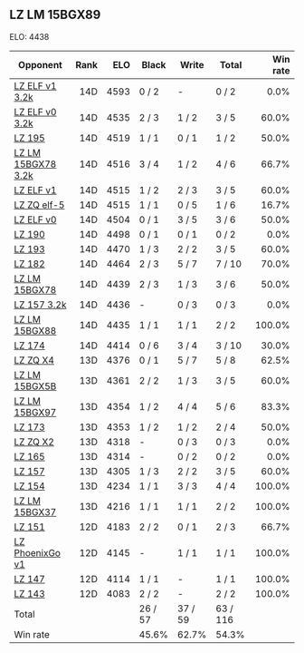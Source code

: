 ## LZ LM 15BGX89 ##

ELO: 4438

Opponent | Rank | ELO | Black | Write | Total | Win rate
---------|-----:|----:|-------|-------|-------|-------:
[LZ ELF v1 3.2k](LZ%20ELF%20v1%203.2k.md) | 14D | 4593 | 0 / 2 | - | 0 / 2 | 0.0%
[LZ ELF v0 3.2k](LZ%20ELF%20v0%203.2k.md) | 14D | 4535 | 2 / 3 | 1 / 2 | 3 / 5 | 60.0%
[LZ 195](LZ%20195.md) | 14D | 4519 | 1 / 1 | 0 / 1 | 1 / 2 | 50.0%
[LZ LM 15BGX78 3.2k](LZ%20LM%2015BGX78%203.2k.md) | 14D | 4516 | 3 / 4 | 1 / 2 | 4 / 6 | 66.7%
[LZ ELF v1](LZ%20ELF%20v1.md) | 14D | 4515 | 1 / 2 | 2 / 3 | 3 / 5 | 60.0%
[LZ ZQ elf-5](LZ%20ZQ%20elf-5.md) | 14D | 4515 | 1 / 1 | 0 / 5 | 1 / 6 | 16.7%
[LZ ELF v0](LZ%20ELF%20v0.md) | 14D | 4504 | 0 / 1 | 3 / 5 | 3 / 6 | 50.0%
[LZ 190](LZ%20190.md) | 14D | 4498 | 0 / 1 | 0 / 1 | 0 / 2 | 0.0%
[LZ 193](LZ%20193.md) | 14D | 4470 | 1 / 3 | 2 / 2 | 3 / 5 | 60.0%
[LZ 182](LZ%20182.md) | 14D | 4464 | 2 / 3 | 5 / 7 | 7 / 10 | 70.0%
[LZ LM 15BGX78](LZ%20LM%2015BGX78.md) | 14D | 4439 | 2 / 3 | 1 / 3 | 3 / 6 | 50.0%
[LZ 157 3.2k](LZ%20157%203.2k.md) | 14D | 4436 | - | 0 / 3 | 0 / 3 | 0.0%
[LZ LM 15BGX88](LZ%20LM%2015BGX88.md) | 14D | 4435 | 1 / 1 | 1 / 1 | 2 / 2 | 100.0%
[LZ 174](LZ%20174.md) | 14D | 4414 | 0 / 6 | 3 / 4 | 3 / 10 | 30.0%
[LZ ZQ X4](LZ%20ZQ%20X4.md) | 13D | 4376 | 0 / 1 | 5 / 7 | 5 / 8 | 62.5%
[LZ LM 15BGX5B](LZ%20LM%2015BGX5B.md) | 13D | 4361 | 2 / 2 | 1 / 3 | 3 / 5 | 60.0%
[LZ LM 15BGX97](LZ%20LM%2015BGX97.md) | 13D | 4354 | 1 / 2 | 4 / 4 | 5 / 6 | 83.3%
[LZ 173](LZ%20173.md) | 13D | 4353 | 1 / 2 | 1 / 2 | 2 / 4 | 50.0%
[LZ ZQ X2](LZ%20ZQ%20X2.md) | 13D | 4318 | - | 0 / 3 | 0 / 3 | 0.0%
[LZ 165](LZ%20165.md) | 13D | 4314 | - | 0 / 2 | 0 / 2 | 0.0%
[LZ 157](LZ%20157.md) | 13D | 4305 | 1 / 3 | 2 / 2 | 3 / 5 | 60.0%
[LZ 154](LZ%20154.md) | 13D | 4234 | 1 / 1 | 3 / 3 | 4 / 4 | 100.0%
[LZ LM 15BGX37](LZ%20LM%2015BGX37.md) | 13D | 4216 | 1 / 1 | 1 / 1 | 2 / 2 | 100.0%
[LZ 151](LZ%20151.md) | 12D | 4183 | 2 / 2 | 0 / 1 | 2 / 3 | 66.7%
[LZ PhoenixGo v1](LZ%20PhoenixGo%20v1.md) | 12D | 4145 | - | 1 / 1 | 1 / 1 | 100.0%
[LZ 147](LZ%20147.md) | 12D | 4114 | 1 / 1 | - | 1 / 1 | 100.0%
[LZ 143](LZ%20143.md) | 12D | 4083 | 2 / 2 | - | 2 / 2 | 100.0%
Total | | | 26 / 57 | 37 / 59 | 63 / 116 | 
Win rate| | | 45.6% | 62.7% | 54.3% | 
